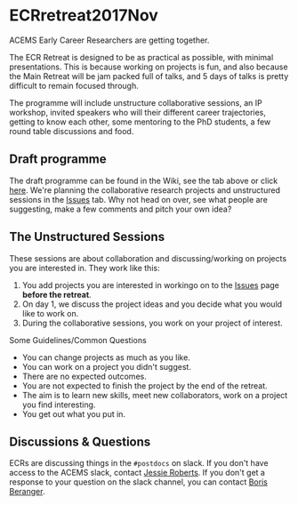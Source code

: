 # ECRretreat2017Nov

ACEMS Early Career Researchers are getting together.

The ECR Retreat is designed to be as practical as possible, with minimal presentations. This is because working on projects is fun, and also because the Main Retreat will be jam packed full of talks, and 5 days of talks is pretty difficult to remain focused through.   

The programme will include unstructure collaborative sessions, an IP workshop, invited speakers who will their different career trajectories, getting to know each other, some mentoring to the PhD students, a few round table discussions and food.    

## Draft programme

The draft programme can be found in the Wiki, see the tab above or click [here](https://github.com/ACEMS/ECRretreat2017Nov/wiki). We're planning the collaborative research projects and unstructured sessions in the [Issues](https://github.com/ACEMS/ECRretreat2017Nov/issues) tab. Why not head on over, see what people are suggesting, make a few comments and pitch your own idea?

## The Unstructured Sessions
These sessions are about collaboration and discussing/working on projects you are interested in. They work like this: 
1. You add projects you are interested in workingo on to the [Issues](https://github.com/ACEMS/ECRretreat2017Nov/issues) page **before the retreat**.
2. On day 1, we discuss the project ideas and you decide what you would like to work on.
3. During the collaborative sessions, you work on your project of interest. 

Some Guidelines/Common Questions 
* You can change projects as much as you like. 
* You can work on a project you didn't suggest.
* There are no expected outcomes.
* You are not expected to finish the project by the end of the retreat. 
* The aim is to learn new skills, meet new collaborators, work on a project you find interesting. 
* You get out what you put in. 

## Discussions & Questions

ECRs are discussing things in the `#postdocs` on slack.  If you don't have access to the ACEMS slack, contact [Jessie Roberts](https://acems.org.au/our-people/jessie-roberts). If you don't get a response to your question on the slack channel, you can contact [Boris Beranger](https://acems.org.au/our-people/boris-beranger).



